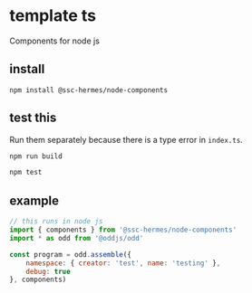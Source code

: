 # template ts
Components for node js

## install
```
npm install @ssc-hermes/node-components
```

## test this
Run them separately because there is a type error in `index.ts`.

```bash
npm run build
```
```bash
npm test
```

## example

```js
// this runs in node js
import { components } from '@ssc-hermes/node-components'
import * as odd from '@oddjs/odd'

const program = odd.assemble({
    namespace: { creator: 'test', name: 'testing' },
    debug: true
}, components)
```
